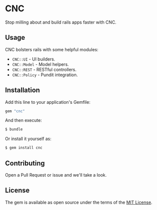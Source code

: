# CNC

Stop milling about and build rails apps faster with CNC.

## Usage

CNC bolsters rails with some helpful modules:

- `CNC::UI` - UI builders.
- `CNC::Model` - Model helpers.
- `CNC::REST` - RESTful controllers.
- `CNC::Policy` - Pundit integration.

## Installation

Add this line to your application's Gemfile:

```ruby
gem "cnc"
```

And then execute:

```bash
$ bundle
```

Or install it yourself as:

```bash
$ gem install cnc
```

## Contributing

Open a Pull Request or issue and we'll take a look.

## License

The gem is available as open source under the terms of the
[MIT License](https://opensource.org/licenses/MIT).
